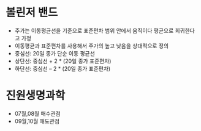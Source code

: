 # 볼린저 밴드
- 주가는 이동평균선을 기준으로 표준편차 범위 안에서 움직이다 평균으로 회귀한다고 가정
- 이동평균과 표준편차를 사용해서 주가의 높고 낮음을 상대적으로 정의
- 중심선: 20일 종가 단순 이동 평균선
- 상단선: 중심선 + 2 * (20일 종가 표준편차)
- 하단선: 중심선 – 2 * (20일 종가 표준편차)


# 진원생명과학
- 07월,08월 매수관점
- 09월,10월 매도관점
